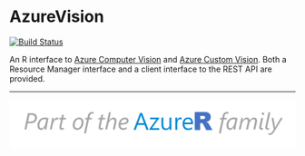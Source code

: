 # AzureVision

[![Build Status](https://asiadatascience.visualstudio.com/AzureR/_apis/build/status/Azure.AzureVision?branchName=master)](https://asiadatascience.visualstudio.com/AzureR/_build/latest?definitionId=13&branchName=master)

An R interface to [Azure Computer Vision](https://azure.microsoft.com/services/cognitive-services/computer-vision/) and [Azure Custom Vision](https://azure.microsoft.com/services/cognitive-services/custom-vision-service/). Both a Resource Manager interface and a client interface to the REST API are provided.

----
<p align="center"><a href="https://github.com/Azure/AzureR"><img src="https://github.com/Azure/AzureR/raw/master/images/logo2.png" width=800 /></a></p>

